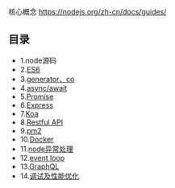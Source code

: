 核心概念 https://nodejs.org/zh-cn/docs/guides/
## 目录
- 1.node源码
- 2.[ES6](https://github.com/ruanyf/es6tutorial/tree/gh-pages/docs)
- 3.[generator、co](https://github.com/ruanyf/es6tutorial/blob/gh-pages/docs/generator.md)
- 4.[async/await](https://github.com/aiyajingjing/nodejs-study/blob/master/async/async.md)
- 5.[Promise](https://github.com/aiyajingjing/nodejs-study/blob/master/Promise/promise.md)
- 6.[Express](https://github.com/aiyajingjing/nodejs-study/blob/master/Express/express.md)
- 7.[Koa](https://github.com/aiyajingjing/nodejs-study/blob/master/Koa/Koa.md)
- 8.[Restful API](https://github.com/aisuhua/restful-api-design-references)
- 9.[pm2](https://github.com/aiyajingjing/nodejs-study/blob/master/pm2/pm2.md)
- 10.[Docker](https://github.com/aiyajingjing/nodejs-study/blob/master/Docker/docker.md)
- 11.[node异常处理](https://github.com/aiyajingjing/nodejs-study/blob/master/Error/error.md)
- 12.[event loop](https://github.com/aiyajingjing/nodejs-study/blob/master/Eventloop/eventloop.md)
- 13.[GraphQL](http://graphql.cn/)
- 14.[调试及性能优化](https://github.com/nswbmw/node-in-debugging)
